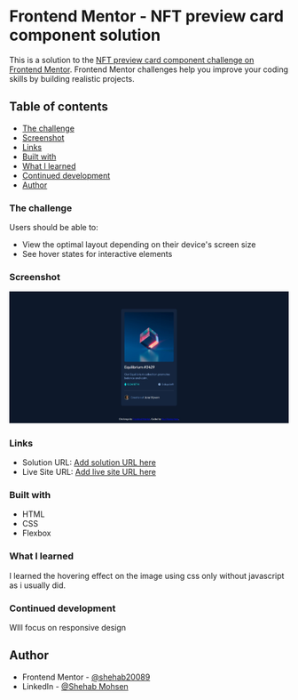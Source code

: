 # Frontend Mentor - NFT preview card component solution

This is a solution to the [NFT preview card component challenge on Frontend Mentor](https://www.frontendmentor.io/challenges/nft-preview-card-component-SbdUL_w0U). Frontend Mentor challenges help you improve your coding skills by building realistic projects.

## Table of contents

- [The challenge](#the-challenge)
- [Screenshot](#screenshot)
- [Links](#links)
- [Built with](#built-with)
- [What I learned](#what-i-learned)
- [Continued development](#continued-development)
- [Author](#author)

### The challenge

Users should be able to:

- View the optimal layout depending on their device's screen size
- See hover states for interactive elements

### Screenshot

![My Design](./design/myDesgin.jpeg)

### Links

- Solution URL: [Add solution URL here](https://github.com/shehab20089/nft-card-component)
- Live Site URL: [Add live site URL here](https://quirky-bartik-b8d223.netlify.app/)

### Built with

- HTML
- CSS
- Flexbox

### What I learned

I learned the hovering effect on the image using css only without javascript as i usually did.

### Continued development

WIll focus on responsive design

## Author

- Frontend Mentor - [@shehab20089](https://www.frontendmentor.io/profile/shehab20089)
- LinkedIn - [@Shehab Mohsen](https://www.linkedin.com/in/shehab-mohsen-6ba984168/)
